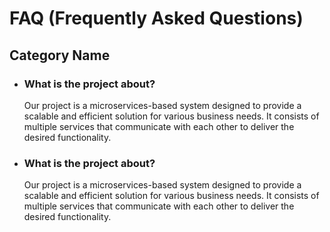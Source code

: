 # FAQ (Frequently Asked Questions)

## Category Name

- ### What is the project about?
    Our project is a microservices-based system designed to provide a scalable and efficient solution for various business needs. It consists of multiple services that communicate with each other to deliver the desired functionality.


- ### What is the project about?
  Our project is a microservices-based system designed to provide a scalable and efficient solution for various business needs. It consists of multiple services that communicate with each other to deliver the desired functionality.


